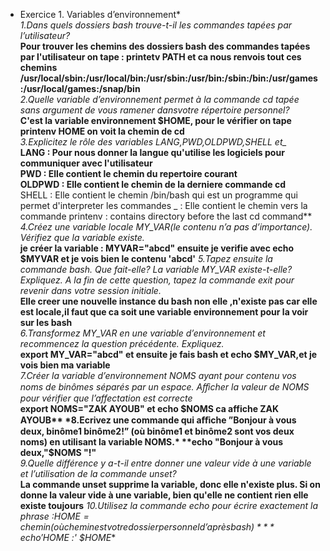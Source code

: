 * Exercice 1. Variables d’environnement*  
*1.Dans quels dossiers bash trouve-t-il les commandes tapées par l’utilisateur?*  
**Pour trouver les chemins des dossiers bash des commandes tapées par l'utilisateur on tape : printetv PATH et ca nous renvois tout ces chemins /usr/local/sbin:/usr/local/bin:/usr/sbin:/usr/bin:/sbin:/bin:/usr/games:/usr/local/games:/snap/bin**  
*2.Quelle variable d’environnement permet à la commande cd tapée sans argument de vous ramener dansvotre répertoire personnel?*  
**C'est la variable environnement $HOME, pour le vérifier on tape printenv HOME on voit la chemin de cd**  
*3.Explicitez le rôle des variables LANG,PWD,OLDPWD,SHELL et_*  
**LANG : Pour nous donner la langue qu'utilise les logiciels pour communiquer avec l'utilisateur  
PWD : Elle contient le chemin du repertoire courant  
OLDPWD :  Elle contient le  chemin de la derniere commande cd**  
SHELL : Elle contient le chemin /bin/bash  qui est un programme qui permet d'interpreter les commandes
_ : Elle contient le chemin vers la commande printenv :  contains directory before the last cd command**  
*4.Créez une variable locale MY_VAR(le contenu n’a pas d’importance). Vérifiez que la variable existe.*  
**je créer la variable : MYVAR="abcd" ensuite je verifie avec echo $MYVAR et je vois bien le contenu 'abcd'**
*5.Tapez ensuite la commande bash. Que fait-elle? La variable MY_VAR existe-t-elle? Expliquez. A la fin de cette question, tapez la commande exit pour revenir dans votre session initiale.*  
**Elle creer une nouvelle instance du bash non elle ,n'existe pas car elle est locale,il faut que ca soit une variable environnement pour la voir sur les bash**   
*6.Transformez MY_VAR en une variable d’environnement et recommencez la question précédente. Expliquez.*  
**export MY_VAR="abcd" et ensuite je fais bash et echo $MY_VAR,et je vois bien ma variable**   
*7.Créer la variable d’environnement NOMS ayant pour contenu vos noms de binômes séparés par un espace. Aﬀicher la valeur de NOMS pour vérifier que l’affectation est correcte*  
**export NOMS="ZAK AYOUB" et echo $NOMS ca affiche ZAK AYOUB**  
*8.Ecrivez une commande qui aﬀiche ”Bonjour à vous deux, binôme1 binôme2!” (où binôme1 et binôme2 sont vos deux noms) en utilisant la variable NOMS.*  
**echo "Bonjour à vous deux,"$NOMS "!"**  
*9.Quelle différence y a-t-il entre donner une valeur vide à une variable et l’utilisation de la commande unset?*  
**La commande unset supprime la variable, donc elle n'existe plus. Si on donne la valeur vide à une variable, bien qu'elle ne contient rien elle existe toujours** 
*10.Utilisez la commande echo pour écrire exactement la phrase :$HOME =chemin(où chemin est votredossier personnel d’après bash)*  
**echo '$HOME :' $HOME**

